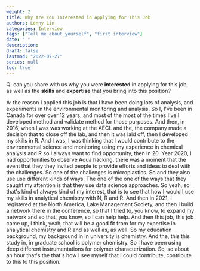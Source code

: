 ```yaml
---
weight: 2
title: Why Are You Interested in Applying for This Job
authors: Lenny Lin
categories: Interview
tags: ["Tell me about yourself", "first interview"]
date: " "
description: 
draft: false
lastmod: "2022-07-27"
series: null
toc: true
---
```




Q: can you share with us why you were **interested** in applying for this job, as well as the **skills** and **expertise** that you bring into this position?

A: the reason I applied this job is that I have been doing lots of analysis, and experiments in the environmental monitoring and analysis. So I, I've been in Canada for over over 12 years, and most of the most of the times I've I developed method and validate method for those purposes. And then, in 2016, when I was was working at the AECL and the, the company made a decision that to close off the lab, and then it was laid off, then I developed my skills in R. And I was, I was thinking that I would contribute to the environmental science and monitoring using my experience in chemical analysis and R so I always want to find opportunity, then in 20. Year 2020, I had opportunities to observe Aqua hacking, there was a moment that the event that they they invited people to provide efforts and ideas to deal with the challenges. So one of the challenges is microplastics. So and they also use use different kinds of ways. The one of the one of the ways that they caught my attention is that they use data science approaches. So yeah, so that's kind of always kind of my interest, that is to see that how I would I use my skills in analytical chemistry with N, R and R. And then in 2021, I registered at the North America, Lake Management Society, and then I build a network there in the conference, so that I tried to, you know, to expand my network and so that, you know, so I can help help. And then this job, this job came up, I think, yeah, that will be a good fit from for my expertise in analytical chemistry and R and as well as, as well. So my education background, my background in in university is chemistry. And the, this this study in, in graduate school is polymer chemistry. So I have been using deep different instrumentations for polymer characterization. So, so about an hour that's the that's how I see myself that I could contribute, contribute to this to this position.  